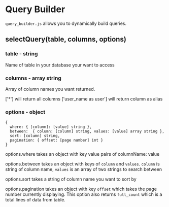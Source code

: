 # Query Builder

`query_builder.js` allows you to dynamically build queries.

## selectQuery(table, columns, options)

### table - string 
Name of table in your database your want to access

### columns - array string
Array of column names you want returned. 

['*'] will return all columns
['user_name as user'] will return column as alias

### options - object

```
{
  where: { [column]: [value] string },
  between:  { column: [column] string, values: [value] array string }, 
  sort: [column] string, 
  pagination: { offset: [page number] int } 
}
```

options.where takes an object with key value pairs of columnName: value

options.between takes an object with keys of `column` and  `values`. `column` is string of column name, `values` is an array of two strings to search between

options.sort takes a string of column name you want to sort by

options.pagination takes an object with key `offset` which takes the page number currently displaying. This option also returns `full_count` which is a total lines of data from table.

